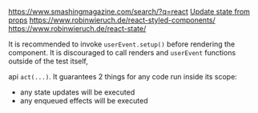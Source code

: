 
https://www.smashingmagazine.com/search/?q=react
[Update state from props](https://www.robinwieruch.de/react-derive-state-props/)
https://www.robinwieruch.de/react-styled-components/
https://www.robinwieruch.de/react-state/

It is recommended to invoke `userEvent.setup()` before rendering the component. It is discouraged to call renders and `userEvent` functions outside of the test itself,

api `act(...)`. It guarantees 2 things for any code run inside its scope:
- any state updates will be executed
- any enqueued effects will be executed
